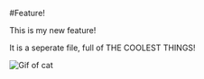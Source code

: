 #Feature!

This is my new feature!

It is a seperate file, full of THE COOLEST THINGS!

![Gif of cat](http://i378.photobucket.com/albums/oo224/therealniter/dane%20party/scouse-cat.gif)